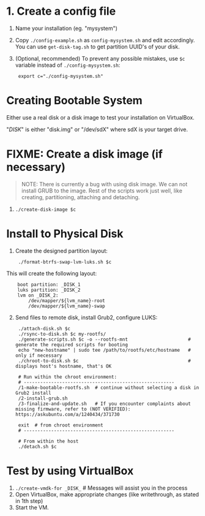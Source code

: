 # 1. Create a config file

1. Name your installation (eg. "mysystem")
2. Copy `./config-example.sh` as `config-mysystem.sh` and edit accordingly. You can use `get-disk-tag.sh` to get partition UUID's of your disk.
3. (Optional, recommended) To prevent any possible mistakes, use `$c` variable instead of `./config-mysystem.sh`:

        export c="./config-mysystem.sh"

# Creating Bootable System

Either use a real disk or a disk image to test your installation on VirtualBox. 

"_DISK_" is either "disk.img" or "/dev/sdX" where sdX is your target drive.

# FIXME: Create a disk image (if necessary)

> NOTE: There is currently a bug with using disk image. 
> We can not install GRUB to the image. Rest of the scripts
> work just well, like creating, partitioning, attaching and detaching. 

1. `./create-disk-image $c`

# Install to Physical Disk

1. Create the designed partition layout:

        ./format-btrfs-swap-lvm-luks.sh $c

  This will create the following layout:

		boot partition: _DISK_1
		luks partition: _DISK_2
		lvm on _DISK_2:
			/dev/mapper/${lvm_name}-root
			/dev/mapper/${lvm_name}-swap
		
2. Send files to remote disk, install Grub2, configure LUKS:
		
		./attach-disk.sh $c
		./rsync-to-disk.sh $c my-rootfs/
		./generate-scripts.sh $c -o --rootfs-mnt                      # generate the required scripts for booting
		echo "new-hostname" | sudo tee /path/to/rootfs/etc/hostname   # only if necessary 
		./chroot-to-disk.sh $c                                        # displays host's hostname, that's OK
		
		# Run within the chroot environment: 
		# -------------------------------------------------------
		/1-make-bootable-rootfs.sh	# continue without selecting a disk in Grub2 install
		/2-install-grub.sh	
		/3-finalize-and-update.sh  	# If you encounter complaints about missing firmware, refer to (NOT VERIFIED): https://askubuntu.com/a/1240434/371730

		exit  # from chroot environment		
		# -------------------------------------------------------

		# From within the host
		./detach.sh $c


# Test by using VirtualBox 

1. `./create-vmdk-for _DISK_` # Messages will assist you in the process
2. Open VirtualBox, make appropriate changes (like writethrough, as stated in 1th step)
3. Start the VM.

